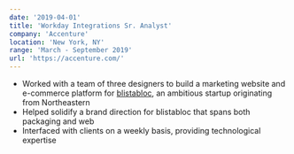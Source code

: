 ```yaml
---
date: '2019-04-01'
title: 'Workday Integrations Sr. Analyst'
company: 'Accenture'
location: 'New York, NY'
range: 'March - September 2019'
url: 'https://accenture.com/'
---
```


- Worked with a team of three designers to build a marketing website and e-commerce platform for [blistabloc](https://blistabloc.com), an ambitious startup originating from Northeastern
- Helped solidify a brand direction for blistabloc that spans both packaging and web
- Interfaced with clients on a weekly basis, providing technological expertise
